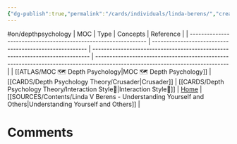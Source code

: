 ```yaml
---
{"dg-publish":true,"permalink":"/cards/individuals/linda-berens/","created":"2023-03-08T17:12:35.459+01:00","updated":"2023-04-23T10:54:15.044+02:00"}
---
```


#on/depthpsychology 
| MOC                                                             | Type                                                    | Concepts                                                                      | Reference                                                                                                                     |
| --------------------------------------------------------------- | ------------------------------------------------------- | ----------------------------------------------------------------------------- | ----------------------------------------------------------------------------------------------------------------------------- |
| [[ATLAS/MOC 🗺️ Depth Psychology\|MOC 🗺️ Depth Psychology]] | [[CARDS/Depth Psychology Theory/Crusader\|Crusader]] | [[CARDS/Depth Psychology Theory/Interaction Style💬\|Interaction Style💬]] | [Home](https://lindaberens.com/) \| [[SOURCES/Contents/Linda V Berens - Understanding Yourself and Others\|Understanding Yourself and Others]] |





# Comments 
<script src="https://utteranc.es/client.js"
        repo="Heart4sides/Comment_Section"
        issue-term="pathname"
        theme="gruvbox-dark"
        crossorigin="anonymous"
        async>
</script>
